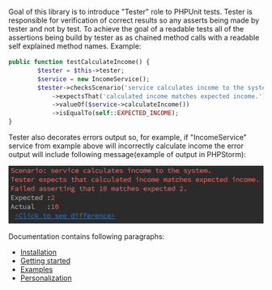 Goal of this library is to introduce "Tester" role to PHPUnit tests. Tester is responsible for verification of correct results so any asserts being made by tester and not by test. To achieve the goal of a readable tests all of the assertions being build by tester as as chained method calls with a readable self explained method names. Example:

```php
public function testCalculateIncome() {
        $tester = $this->tester;
        $service = new IncomeService();
        $tester->checksScenario('service calculates income to the system.')
            ->expectsThat('calculated income matches expected income.')
            ->valueOf($service->calculateIncome())
            ->isEqualTo(self::EXPECTED_INCOME);
}
```

Tester also decorates errors output so, for example, if "IncomeService" service from example above will incorrectly calculate income the error output will include following message(example of output in PHPStorm):

![picture alt](error-output.png "Error output")

Documentation contains following paragraphs:
* [Installation](installation.md)
* [Getting started](getting-started.md)
* [Examples](examples-list.md)
* [Personalization](personalization.md)